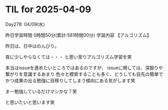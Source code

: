 # TIL for 2025-04-09
Day278: 04/09(水)

昨日学習時間 0時間50分(累計:581時間00分)
学習内容 【アルゴリズム】

昨日は、日中はのんびり。

夜に少しやらなくては・・・
と思い至りアルゴリズム学習を笑

本当はissueを進めたいところではあるのですが、
issueに関しては、深掘りや繋がりを意識するあまり
色々と模索することも多く、どうしても目先の簡単で
かつ成果の出る勉強に目移りしてしまう傾向にある気がします笑

まー勉強しているだけマシかな？笑

と思いたいと思います笑